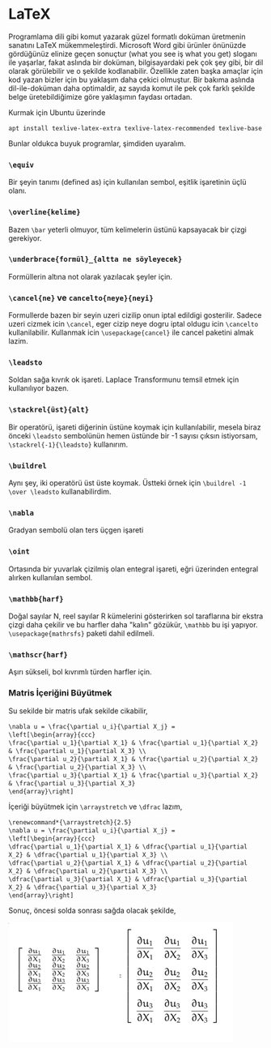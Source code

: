# LaTeX 

Programlama dili gibi komut yazarak güzel formatlı doküman üretmenin
sanatını LaTeX mükemmeleştirdi. Microsoft Word gibi ürünler önünüzde
gördüğünüz elinize geçen sonuçtur (what you see iş what you get)
sloganı ile yaşarlar, fakat aslında bir doküman, bilgisayardaki pek
çok şey gibi, bir dil olarak görülebilir ve o şekilde kodlanabilir.
Özellikle zaten başka amaçlar için kod yazan bizler için bu yaklaşım
daha çekici olmuştur. Bir bakıma aslında dil-ile-doküman daha
optimaldir, az sayıda komut ile pek çok farklı şekilde belge
üretebildiğimize göre yaklaşımın faydası ortadan.

Kurmak için Ubuntu üzerinde

```
apt install texlive-latex-extra texlive-latex-recommended texlive-base
```

Bunlar oldukca buyuk programlar, şimdiden uyaralım.


### `\equiv`

Bir şeyin tanımı (defined as) için kullanılan sembol, eşitlik
işaretinin üçlü olanı.

### `\overline{kelime}`

Bazen `\bar` yeterli olmuyor, tüm kelimelerin üstünü kapsayacak bir
çizgi gerekiyor.

### `\underbrace{formül}_{altta ne söyleyecek}`

Formüllerin altına not olarak yazılacak şeyler için.

### `\cancel{ne}` ve `cancelto{neye}{neyi}`

Formullerde bazen bir seyin uzeri cizilip onun iptal edildigi
gosterilir. Sadece uzeri cizmek icin `\cancel`, eger cizip neye dogru
iptal oldugu icin `\cancelto` kullanilabilir. Kullanmak icin
`\usepackage{cancel}` ile cancel paketini almak lazim.

### `\leadsto`

Soldan sağa kıvrık ok işareti. Laplace Transformunu temsil etmek için
kullanılıyor bazen.

### `\stackrel{üst}{alt}`

Bir operatörü, işareti diğerinin üstüne koymak için kullanılabilir,
mesela biraz önceki `\leadsto` sembolünün hemen üstünde bir -1 sayısı
çıksın istiyorsam, `\stackrel{-1}{\leadsto}` kullanırım.

### `\buildrel`

Aynı şey, iki operatörü üst üste koymak. Üstteki örnek için `\buildrel
-1 \over \leadsto` kullanabilirdim.

### `\nabla`

Gradyan sembolü olan ters üçgen işareti

### `\oint`

Ortasında bir yuvarlak çizilmiş olan entegral işareti, eğri üzerinden
entegral alırken kullanılan sembol.

### `\mathbb{harf}`

Doğal sayılar N, reel sayılar R kümelerini gösterirken sol taraflarına
bir ekstra çizgi daha çekilir ve bu harfler daha "kalın" gözükür,
`\mathbb` bu işi yapıyor. `\usepackage{mathrsfs}` paketi dahil
edilmeli.

### `\mathscr{harf}`

Aşırı sükseli, bol kıvrımlı türden harfler için.

### Matris İçeriğini Büyütmek

Su sekilde bir matris ufak sekilde cikabilir,

```
\nabla u = \frac{\partial u_i}{\partial X_j} =
\left[\begin{array}{ccc}
\frac{\partial u_1}{\partial X_1} & \frac{\partial u_1}{\partial X_2} & \frac{\partial u_1}{\partial X_3} \\
\frac{\partial u_2}{\partial X_1} & \frac{\partial u_2}{\partial X_2} & \frac{\partial u_2}{\partial X_3} \\
\frac{\partial u_3}{\partial X_1} & \frac{\partial u_3}{\partial X_2} & \frac{\partial u_3}{\partial X_3} 
\end{array}\right]
```

İçeriği büyütmek için `\arraystretch` ve `\dfrac` lazım,

```
\renewcommand*{\arraystretch}{2.5}
\nabla u = \frac{\partial u_i}{\partial X_j} =
\left[\begin{array}{ccc}
\dfrac{\partial u_1}{\partial X_1} & \dfrac{\partial u_1}{\partial X_2} & \dfrac{\partial u_1}{\partial X_3} \\
\dfrac{\partial u_2}{\partial X_1} & \dfrac{\partial u_2}{\partial X_2} & \dfrac{\partial u_2}{\partial X_3} \\
\dfrac{\partial u_3}{\partial X_1} & \dfrac{\partial u_3}{\partial X_2} & \dfrac{\partial u_3}{\partial X_3} 
\end{array}\right]
```

Sonuç, öncesi solda sonrası sağda olacak şekilde,

![](latex1.png)




